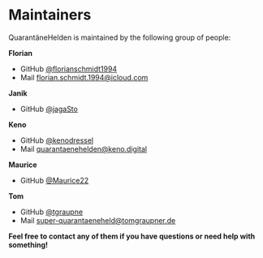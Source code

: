 # Maintainers
QuarantäneHelden is maintained by the following group of people:

**Florian**
- GitHub [@florianschmidt1994](https://github.com/florianschmidt1994) 
- Mail [florian.schmidt.1994@icloud.com](mailto:florian.schmidt.1994@icloud.com) 

**Janik**
 - GitHub [@jagaSto](https://github.com/jagaSto)
 
**Keno**
- GitHub [@kenodressel](https://github.com/kenodressel) 
- Mail [quarantaenehelden@keno.digital](mailto:quarantaenehelden@keno.digital)

**Maurice**
- GitHub [@Maurice22](https://github.com/Maurice22)

**Tom**
- GitHub [@tgraupne](https://github.com/tgraupne)
- Mail [super-quarantaeneheld@tomgraupner.de](mailto:super-quarantaeneheld@tomgraupner.de)


**Feel free to contact any of them if you have questions or need help with something!**
